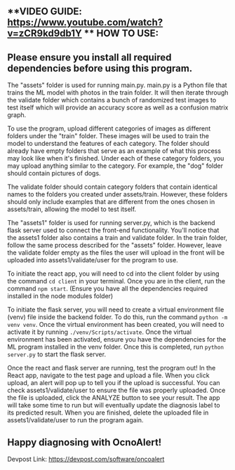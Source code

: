 **VIDEO GUIDE: https://www.youtube.com/watch?v=zCR9kd9db1Y
**
HOW TO USE:
--------------------------------------------------------------
Please ensure you install all required dependencies before using this program.
--------------------------------------------------------------
The "assets" folder is used for running main.py. main.py is a Python file that trains the ML model with photos in the train folder. It will then iterate through the validate folder which contains a bunch of randomized test images to test itself which will provide an accuracy score as well as a confusion matrix graph. 

To use the program, upload different categories of images as different folders under the "train" folder. These images will be used to train the model to understand the features of each category. The folder should already have empty folders that serve as an example of what this process may look like when it's finished. Under each of these category folders, you may upload anything similar to the category. For example, the "dog" folder should contain pictures of dogs. 

The validate folder should contain category folders that contain identical names to the folders you created under assets/train. However, these folders should only include examples that are different from the ones chosen in  assets/train, allowing the model to test itself. 

The "assets1" folder is used for running server.py, which is the backend flask server used to connect the front-end functionality. You'll notice that the assets1 folder also contains a train and validate folder. In the train folder, follow the same process described for the "assets" folder. However, leave the validate folder empty as the files the user will upload in the front will be uploaded into assets1/validate/user for the program to use. 

To initiate the react app, you will need to cd into the client folder by using the command `cd client` in your terminal. Once you are in the client, run the command `npm start`. (Ensure you have all the dependencies required installed in the node modules folder)

To initiate the flask server, you will need to create a virtual environment file (venv) file inside the backend folder. To do this, run the command `python -m venv venv`. Once the virtual environment has been created, you will need to activate it by running `./venv/Scripts/activate`. Once the virtual environment has been activated, ensure you have the dependencies for the ML program installed in the venv folder. Once this is completed, run `python server.py` to start the flask server.

Once the react and flask server are running, test the program out! In the React app, navigate to the test page and upload a file. When you click upload, an alert will pop up to tell you if the upload is successful. You can check assets1/validate/user to ensure the file was properly uploaded. Once the file is uploaded, click the ANALYZE button to see your result. The app will take some time to run but will eventually update the diagnosis label to its predicted result. When you are finished, delete the uploaded file in assets1/validate/user to run the program again. 

Happy diagnosing with OcnoAlert!
--------------------------------------------------------------
Devpost Link: https://devpost.com/software/oncoalert
